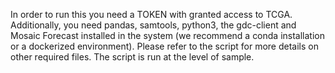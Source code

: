 In order to run this you need a TOKEN with granted access to TCGA. Additionally, you need pandas, samtools, python3, the gdc-client and Mosaic Forecast installed in the system (we recommend a conda installation or a dockerized environment). Please refer to the script for more details on other required files.
The script is run at the level of sample.  